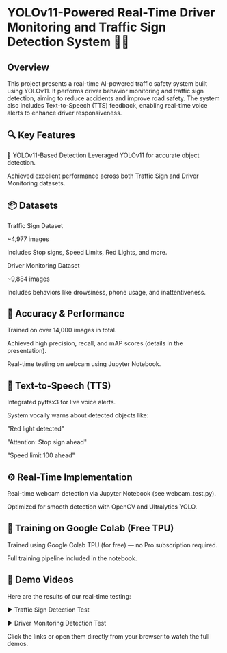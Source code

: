 # YOLOv11-Powered Real-Time Driver Monitoring and Traffic Sign Detection System 🚦🚗

## Overview
This project presents a real-time AI-powered traffic safety system built using YOLOv11. It performs driver behavior monitoring and traffic sign detection, aiming to reduce accidents and improve road safety. The system also includes Text-to-Speech (TTS) feedback, enabling real-time voice alerts to enhance driver responsiveness.

## 🔍 Key Features
🧠 YOLOv11-Based Detection
Leveraged YOLOv11 for accurate object detection.

Achieved excellent performance across both Traffic Sign and Driver Monitoring datasets.

## 📦 Datasets
Traffic Sign Dataset

~4,977 images

Includes Stop signs, Speed Limits, Red Lights, and more.

Driver Monitoring Dataset

~9,884 images

Includes behaviors like drowsiness, phone usage, and inattentiveness.

## 🎯 Accuracy & Performance
Trained on over 14,000 images in total.

Achieved high precision, recall, and mAP scores (details in the presentation).

Real-time testing on webcam using Jupyter Notebook.

## 💬 Text-to-Speech (TTS)
Integrated pyttsx3 for live voice alerts.

System vocally warns about detected objects like:

"Red light detected"

"Attention: Stop sign ahead"

"Speed limit 100 ahead"

## ⚙️ Real-Time Implementation
Real-time webcam detection via Jupyter Notebook (see webcam_test.py).

Optimized for smooth detection with OpenCV and Ultralytics YOLO.

## 🔋 Training on Google Colab (Free TPU)
Trained using Google Colab TPU (for free) — no Pro subscription required.

Full training pipeline included in the notebook.

## 🎥 Demo Videos
Here are the results of our real-time testing:

▶️ Traffic Sign Detection Test

▶️ Driver Monitoring Detection Test

Click the links or open them directly from your browser to watch the full demos.
